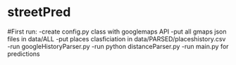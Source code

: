 # streetPred

#First run:
-create config.py class with googlemaps API
-put all gmaps json files in data/ALL
-put places clasficiation in data/PARSED/placeshistory.csv
-run googleHistoryParser.py
-run python distanceParser.py
-run main.py for predictions

